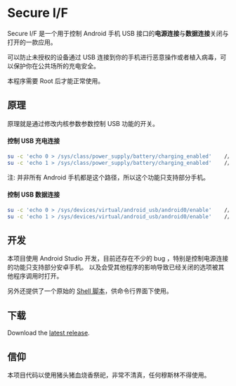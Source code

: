 # Secure I/F

Secure I/F 是一个用于控制 Android 手机 USB 接口的**电源连接**与**数据连接**关闭与打开的一款应用。

可以防止未授权的设备通过 USB 连接到你的手机进行恶意操作或者植入病毒，可以保护你在公共场所的充电安全。

本程序需要 Root 后才能正常使用。

## 原理

原理就是通过修改内核参数参数控制 USB 功能的开关。

#### 控制 USB 充电连接

```bash
su -c 'echo 0 > /sys/class/power_supply/battery/charging_enabled'    // 关闭 USB 充电功能
su -c 'echo 1 > /sys/class/power_supply/battery/charging_enabled'    // 打开 USB 充电功能
```

注: 并非所有 Android 手机都是这个路径，所以这个功能只支持部分手机。

#### 控制 USB 数据连接

```bash
su -c 'echo 0 > /sys/devices/virtual/android_usb/android0/enable'    // 关闭 USB 数据通信功能
su -c 'echo 1 > /sys/devices/virtual/android_usb/android0/enable'    // 打开 USB 数据通信功能
```

## 开发

本项目使用 Android Studio 开发，目前还存在不少的 bug ，特别是控制电源连接的功能只支持部分安卓手机。
以及会受其他程序的影响导致已经关闭的选项被其他程序调用时打开。

另外还提供了一个原始的 [Shell 脚本](susb)，供命令行界面下使用。

## 下载

Download the [latest release](https://github.com/iternull/secure-if/releases).

## 信仰

本项目代码以使用猪头猪血烧香祭祀，非常不清真，任何穆斯林不得使用。
